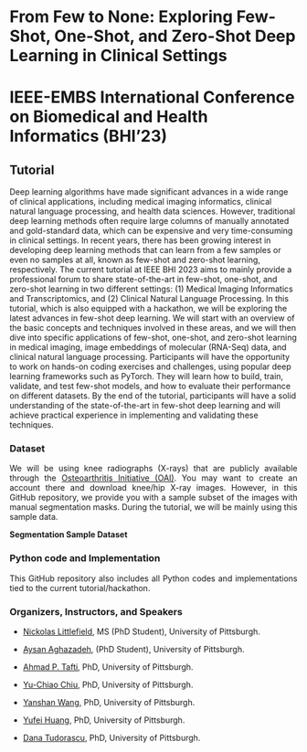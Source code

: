 # From Few to None: Exploring Few-Shot, One-Shot, and Zero-Shot Deep Learning in Clinical Settings

# IEEE-EMBS International Conference on Biomedical and Health Informatics (BHI’23)


## Tutorial
Deep learning algorithms have made significant advances in a wide range of clinical applications, including medical imaging informatics, clinical natural language processing, and health data sciences. However, traditional deep learning methods often require large columns of manually annotated and gold-standard data, which can be expensive and very time-consuming in clinical settings. In recent years, there has been growing interest in developing deep learning methods that can learn from a few samples or even no samples at all, known as few-shot and zero-shot learning, respectively. The current tutorial at IEEE BHI 2023 aims to mainly provide a professional forum to share state-of-the-art in few-shot, one-shot, and zero-shot learning in two different settings: (1) Medical Imaging Informatics and Transcriptomics, and (2) Clinical Natural Language Processing. In this tutorial, which is also equipped with a hackathon, we will be exploring the latest advances in few-shot deep learning. We will start with an overview of the basic concepts and techniques involved in these areas, and we will then dive into specific applications of few-shot, one-shot, and zero-shot learning in medical imaging, image embeddings of molecular (RNA-Seq) data, and clinical natural language processing. Participants will have the opportunity to work on hands-on coding exercises and challenges, using popular deep learning frameworks such as PyTorch. They will learn how to build, train, validate, and test few-shot models, and how to evaluate their performance on different datasets. By the end of the tutorial, participants will have a solid understanding of the state-of-the-art in few-shot deep learning and will achieve practical experience in implementing and validating these techniques.

### Dataset
<p align="justify">We will be using knee radiographs (X-rays) that are publicly available through the <a href="https://nda.nih.gov/oai" target="_blank">Osteoarthritis Initiative (OAI)</a>. You may want to create an account there and download knee/hip X-ray images. However, in this GitHub repository, we provide you with a sample subset of the images with manual  segmentation masks. During the tutorial, we will be mainly using this sample data.</p>
<strong> Segmentation Sample Dataset</strong>

### Python code and Implementation
<p align="justify">This GitHub repository also includes all Python codes and implementations tied to the current tutorial/hackathon.</p>

### Organizers, Instructors, and Speakers  
+ <p align="justify"><a href="https://pitthexai.github.io/people.html" target="_blank">Nickolas Littlefield</a>, MS (PhD Student), University of Pittsburgh.</p>
+ <p align="justify"><a href="https://pitthexai.github.io/people.html" target="_blank">Aysan Aghazadeh</a>, (PhD Student), University of Pittsburgh.</p>
+ <p align="justify"><a href="https://pitthexai.github.io/people.html" target="_blank">Ahmad P. Tafti</a>, PhD, University of Pittsburgh.</p>
+ <p align="justify"><a href="https://profiles.dom.pitt.edu/faculty_info.aspx/Chiu7367" target="_blank">Yu-Chiao Chiu</a>, PhD, University of Pittsburgh.</p>
+ <p align="justify"><a href="https://sites.pitt.edu/~yaw89/" target="_blank">Yanshan Wang</a>, PhD, University of Pittsburgh.</p>
+ <p align="justify"><a href="https://profiles.dom.pitt.edu/hemaonc/faculty_info.aspx/Huang7332" target="_blank">Yufei Huang</a>, PhD, University of Pittsburgh.</p>
+ <p align="justify"><a href="https://www.psychiatry.pitt.edu/about-us/our-people/faculty/dana-l-tudorascu-phd" target="_blank">Dana Tudorascu</a>, PhD, University of Pittsburgh.</p>


